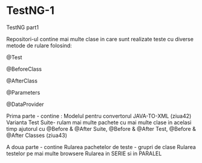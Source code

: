 # TestNG-1
TestNG part1

Repositori-ul contine mai multe clase in care sunt realizate teste cu diverse metode de rulare folosind: 

@Test

@BeforeClass

@AfterClass

@Parameters

@DataProvider

Prima parte - contine :
Modelul pentru convertorul JAVA-TO-XML (ziua42)
Varianta Test Suite- rulam mai multe pachete cu mai multe clase in acelasi timp ajutorul cu @Before & @After Suite, @Before & @After Test, @Before & @After Classes (ziua43)

A doua parte - contine 
Rularea pachetelor de teste - grupri de clase 
Rularea testelor pe mai multe browsere 
Rularea in SERIE si in PARALEL


